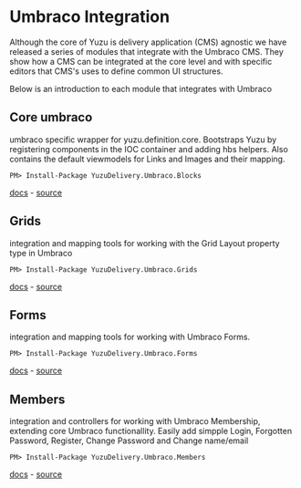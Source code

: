 # Umbraco Integration

Although the core of Yuzu is delivery application (CMS) agnostic we have released a series of modules that integrate with the Umbraco CMS. They show how a CMS can be integrated at the core level and with specific editors that CMS's uses to define common UI structures.

Below is an introduction to each module that integrates with Umbraco

## Core umbraco

umbraco specific wrapper for yuzu.definition.core. Bootstraps Yuzu by registering components in the IOC container and adding hbs helpers. Also contains the default viewmodels for Links and Images and their mapping. 

```
PM> Install-Package YuzuDelivery.Umbraco.Blocks
```
[docs](/delivery/umbraco/core) - 
[source](https://github.com/balanced-dev/yuzudelivery.umbraco.blocks)

## Grids

integration and mapping tools for working with the Grid Layout property type in Umbraco

```
PM> Install-Package YuzuDelivery.Umbraco.Grids
```
[docs](/delivery/umbraco/grid) - 
[source](https://github.com/balanced-dev/yuzudelivery.umbraco.grids)

## Forms 

integration and mapping tools for working with Umbraco Forms.

```
PM> Install-Package YuzuDelivery.Umbraco.Forms
```
[docs](/delivery/umbraco/forms) - 
[source](https://github.com/balanced-dev/yuzudelivery.umbraco.forms)

## Members 

integration and controllers for working with Umbraco Membership, extending core Umbraco functionallity. Easily add simpple Login, Forgotten Password, Register, Change Password and Change name/email

```
PM> Install-Package YuzuDelivery.Umbraco.Members
```
[docs](/delivery/umbraco/members) - 
[source](https://github.com/balanced-dev/yuzudelivery.umbraco.members)